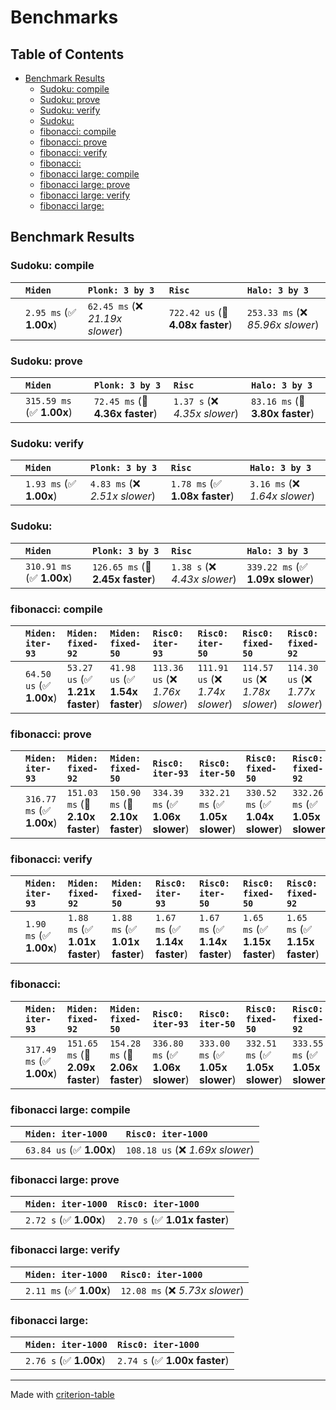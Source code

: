 # Benchmarks

## Table of Contents

- [Benchmark Results](#benchmark-results)
    - [Sudoku: compile](#sudoku:-compile)
    - [Sudoku: prove](#sudoku:-prove)
    - [Sudoku: verify](#sudoku:-verify)
    - [Sudoku:](#sudoku:)
    - [fibonacci: compile](#fibonacci:-compile)
    - [fibonacci: prove](#fibonacci:-prove)
    - [fibonacci: verify](#fibonacci:-verify)
    - [fibonacci:](#fibonacci:)
    - [fibonacci large: compile](#fibonacci-large:-compile)
    - [fibonacci large: prove](#fibonacci-large:-prove)
    - [fibonacci large: verify](#fibonacci-large:-verify)
    - [fibonacci large:](#fibonacci-large:)

## Benchmark Results

### Sudoku: compile

|        | `Miden`                 | `Plonk: 3 by 3`                  | `Risc`                           | `Halo: 3 by 3`                     |
|:-------|:------------------------|:---------------------------------|:---------------------------------|:---------------------------------- |
|        | `2.95 ms` (✅ **1.00x**) | `62.45 ms` (❌ *21.19x slower*)   | `722.42 us` (🚀 **4.08x faster**) | `253.33 ms` (❌ *85.96x slower*)    |

### Sudoku: prove

|        | `Miden`                   | `Plonk: 3 by 3`                 | `Risc`                        | `Halo: 3 by 3`                   |
|:-------|:--------------------------|:--------------------------------|:------------------------------|:-------------------------------- |
|        | `315.59 ms` (✅ **1.00x**) | `72.45 ms` (🚀 **4.36x faster**) | `1.37 s` (❌ *4.35x slower*)   | `83.16 ms` (🚀 **3.80x faster**)  |

### Sudoku: verify

|        | `Miden`                 | `Plonk: 3 by 3`                | `Risc`                         | `Halo: 3 by 3`                  |
|:-------|:------------------------|:-------------------------------|:-------------------------------|:------------------------------- |
|        | `1.93 ms` (✅ **1.00x**) | `4.83 ms` (❌ *2.51x slower*)   | `1.78 ms` (✅ **1.08x faster**) | `3.16 ms` (❌ *1.64x slower*)    |

### Sudoku:

|        | `Miden`                   | `Plonk: 3 by 3`                  | `Risc`                        | `Halo: 3 by 3`                    |
|:-------|:--------------------------|:---------------------------------|:------------------------------|:--------------------------------- |
|        | `310.91 ms` (✅ **1.00x**) | `126.65 ms` (🚀 **2.45x faster**) | `1.38 s` (❌ *4.43x slower*)   | `339.22 ms` (✅ **1.09x slower**)  |

### fibonacci: compile

|        | `Miden: iter-93`          | `Miden: fixed-92`               | `Miden: fixed-50`               | `Risc0: iter-93`                 | `Risc0: iter-50`                 | `Risc0: fixed-50`                | `Risc0: fixed-92`                 |
|:-------|:--------------------------|:--------------------------------|:--------------------------------|:---------------------------------|:---------------------------------|:---------------------------------|:--------------------------------- |
|        | `64.50 us` (✅ **1.00x**)  | `53.27 us` (✅ **1.21x faster**) | `41.98 us` (✅ **1.54x faster**) | `113.36 us` (❌ *1.76x slower*)   | `111.91 us` (❌ *1.74x slower*)   | `114.57 us` (❌ *1.78x slower*)   | `114.30 us` (❌ *1.77x slower*)    |

### fibonacci: prove

|        | `Miden: iter-93`          | `Miden: fixed-92`                | `Miden: fixed-50`                | `Risc0: iter-93`                 | `Risc0: iter-50`                 | `Risc0: fixed-50`                | `Risc0: fixed-92`                 |
|:-------|:--------------------------|:---------------------------------|:---------------------------------|:---------------------------------|:---------------------------------|:---------------------------------|:--------------------------------- |
|        | `316.77 ms` (✅ **1.00x**) | `151.03 ms` (🚀 **2.10x faster**) | `150.90 ms` (🚀 **2.10x faster**) | `334.39 ms` (✅ **1.06x slower**) | `332.21 ms` (✅ **1.05x slower**) | `330.52 ms` (✅ **1.04x slower**) | `332.26 ms` (✅ **1.05x slower**)  |

### fibonacci: verify

|        | `Miden: iter-93`          | `Miden: fixed-92`              | `Miden: fixed-50`              | `Risc0: iter-93`               | `Risc0: iter-50`               | `Risc0: fixed-50`              | `Risc0: fixed-92`               |
|:-------|:--------------------------|:-------------------------------|:-------------------------------|:-------------------------------|:-------------------------------|:-------------------------------|:------------------------------- |
|        | `1.90 ms` (✅ **1.00x**)   | `1.88 ms` (✅ **1.01x faster**) | `1.88 ms` (✅ **1.01x faster**) | `1.67 ms` (✅ **1.14x faster**) | `1.67 ms` (✅ **1.14x faster**) | `1.65 ms` (✅ **1.15x faster**) | `1.65 ms` (✅ **1.15x faster**)  |

### fibonacci:

|        | `Miden: iter-93`          | `Miden: fixed-92`                | `Miden: fixed-50`                | `Risc0: iter-93`                 | `Risc0: iter-50`                 | `Risc0: fixed-50`                | `Risc0: fixed-92`                 |
|:-------|:--------------------------|:---------------------------------|:---------------------------------|:---------------------------------|:---------------------------------|:---------------------------------|:--------------------------------- |
|        | `317.49 ms` (✅ **1.00x**) | `151.65 ms` (🚀 **2.09x faster**) | `154.28 ms` (🚀 **2.06x faster**) | `336.80 ms` (✅ **1.06x slower**) | `333.00 ms` (✅ **1.05x slower**) | `332.51 ms` (✅ **1.05x slower**) | `333.55 ms` (✅ **1.05x slower**)  |

### fibonacci large: compile

|        | `Miden: iter-1000`          | `Risc0: iter-1000`                |
|:-------|:----------------------------|:--------------------------------- |
|        | `63.84 us` (✅ **1.00x**)    | `108.18 us` (❌ *1.69x slower*)    |

### fibonacci large: prove

|        | `Miden: iter-1000`          | `Risc0: iter-1000`             |
|:-------|:----------------------------|:------------------------------ |
|        | `2.72 s` (✅ **1.00x**)      | `2.70 s` (✅ **1.01x faster**)  |

### fibonacci large: verify

|        | `Miden: iter-1000`          | `Risc0: iter-1000`               |
|:-------|:----------------------------|:-------------------------------- |
|        | `2.11 ms` (✅ **1.00x**)     | `12.08 ms` (❌ *5.73x slower*)    |

### fibonacci large:

|        | `Miden: iter-1000`          | `Risc0: iter-1000`             |
|:-------|:----------------------------|:------------------------------ |
|        | `2.76 s` (✅ **1.00x**)      | `2.74 s` (✅ **1.00x faster**)  |

---
Made with [criterion-table](https://github.com/nu11ptr/criterion-table)

